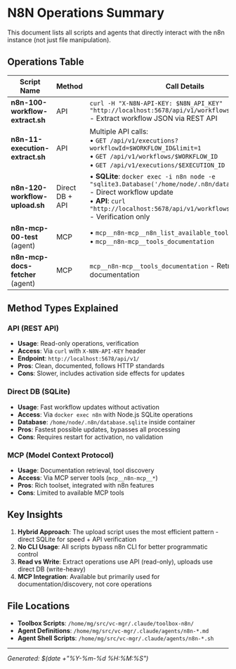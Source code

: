 # N8N Operations Summary

This document lists all scripts and agents that directly interact with the n8n instance (not just file manipulation).

## Operations Table

| Script Name | Method | Call Details |
|-------------|--------|--------------|
| **n8n-100-workflow-extract.sh** | API | `curl -H "X-N8N-API-KEY: $N8N_API_KEY" "http://localhost:5678/api/v1/workflows/$WORKFLOW_ID"` - Extract workflow JSON via REST API |
| **n8n-11-execution-extract.sh** | API | Multiple API calls:<br/>• `GET /api/v1/executions?workflowId=$WORKFLOW_ID&limit=1`<br/>• `GET /api/v1/workflows/$WORKFLOW_ID`<br/>• `GET /api/v1/executions/$EXECUTION_ID` |
| **n8n-120-workflow-upload.sh** | Direct DB + API | • **SQLite**: `docker exec -i n8n node -e "sqlite3.Database('/home/node/.n8n/database.sqlite')"` - Direct workflow update<br/>• **API**: `curl "http://localhost:5678/api/v1/workflows/$WORKFLOW_ID"` - Verification only |
| **n8n-mcp-00-test** (agent) | MCP | • `mcp__n8n-mcp__n8n_list_available_tools`<br/>• `mcp__n8n-mcp__tools_documentation` |
| **n8n-mcp-docs-fetcher** (agent) | MCP | `mcp__n8n-mcp__tools_documentation` - Retrieve n8n MCP documentation |

## Method Types Explained

### API (REST API)
- **Usage**: Read-only operations, verification
- **Access**: Via `curl` with `X-N8N-API-KEY` header
- **Endpoint**: `http://localhost:5678/api/v1/`
- **Pros**: Clean, documented, follows HTTP standards
- **Cons**: Slower, includes activation side effects for updates

### Direct DB (SQLite)
- **Usage**: Fast workflow updates without activation
- **Access**: Via `docker exec n8n` with Node.js SQLite operations  
- **Database**: `/home/node/.n8n/database.sqlite` inside container
- **Pros**: Fastest possible updates, bypasses all processing
- **Cons**: Requires restart for activation, no validation

### MCP (Model Context Protocol)
- **Usage**: Documentation retrieval, tool discovery
- **Access**: Via MCP server tools (`mcp__n8n-mcp__*`)
- **Pros**: Rich toolset, integrated with n8n features
- **Cons**: Limited to available MCP tools

## Key Insights

1. **Hybrid Approach**: The upload script uses the most efficient pattern - direct SQLite for speed + API verification
2. **No CLI Usage**: All scripts bypass n8n CLI for better programmatic control
3. **Read vs Write**: Extract operations use API (read-only), uploads use direct DB (write-heavy)
4. **MCP Integration**: Available but primarily used for documentation/discovery, not core operations

## File Locations

- **Toolbox Scripts**: `/home/mg/src/vc-mgr/.claude/toolbox-n8n/`
- **Agent Definitions**: `/home/mg/src/vc-mgr/.claude/agents/n8n-*.md`
- **Agent Shell Scripts**: `/home/mg/src/vc-mgr/.claude/agents/n8n-*.sh`

---
*Generated: $(date +"%Y-%m-%d %H:%M:%S")*